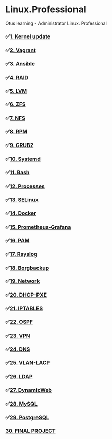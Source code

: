 # Linux.Professional
Otus learning - Administrator Linux. Professional
### ✅[1. Kernel update](hw1_kernel%20update/README.md)
### ✅[2. Vagrant](hw2_Vagrant/README.md)
### ✅[3. Ansible](hw3_Ansible/README.md)
### ✅[4. RAID](hw4_Raid/README.md)
### ✅[5. LVM](hw5_LVM/README.md)
### ✅[6. ZFS](hw6_ZFS/README.md)
### ✅[7. NFS](hw7_NFS/README.md)
### ✅[8. RPM](hw8_RPM/README.md)
### ✅[9. GRUB2](hw9_GRUB2/README.md)
### ✅[10. Systemd](hw10_Systemd/README.md)
### ✅[11. Bash](hw11_Bash/README.md)
### ✅[12. Processes](hw12_Processes/README.md)
### ✅[13. SELinux](hw13_SELinux/README.md)
### ✅[14. Docker](hw14_Docker/README.md)
### ✅[15. Prometheus-Grafana](hw15_Prometheus/README.md)
### ✅[16. PAM](hw16_PAM/README.md)
### ✅[17. Rsyslog](hw17_Rsyslog/README.md)
### ✅[18. Borgbackup](hw18_Borgbackup/README.md)
### ✅[19. Network](hw19_Network/README.md)
### ✅[20. DHCP-PXE](hw20_DHCP-PXE/README.md)
### ✅[21. IPTABLES](hw21_Iptables/README.md)
### ✅[22. OSPF](hw22_OSPF/README.md)
### ✅[23. VPN](hw23_VPN/README.md)
### ✅[24. DNS](hw24_DNS/README.md)
### ✅[25. VLAN-LACP](hw25_VLAN-LACP/README.md)
### ✅[26. LDAP](hw26_LDAP/README.md)
### ✅[27. DynamicWeb](hw27_DynamicWeb/README.md)
### ✅[28. MySQL](hw28_MySQL/README.md)
### ✅[29. PostgreSQL](hw29_PostgreSQL/README.md)
### [30. FINAL PROJECT](hw30_project/README.md)